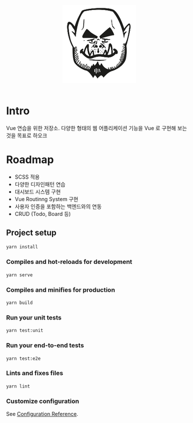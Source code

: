 <p align="center">
  <br>
  <img width="200" src="./src/assets/logo/orchwang.png" alt="logo of orchwang">
  <br>
  <br>
</p>

# Intro

Vue 연습을 위한 저장소. 다양한 형태의 웹 어플리케이션 기능을 Vue 로 구현해 보는 것을 목표로 하오크 

# Roadmap

- SCSS 적용
- 다양한 디자인패턴 연습
- 대시보드 시스템 구현
- Vue Routinng System 구현
- 사용자 인증을 포함하는 백엔드와의 연동
- CRUD (Todo, Board 등)

## Project setup
```
yarn install
```

### Compiles and hot-reloads for development
```
yarn serve
```

### Compiles and minifies for production
```
yarn build
```

### Run your unit tests
```
yarn test:unit
```

### Run your end-to-end tests
```
yarn test:e2e
```

### Lints and fixes files
```
yarn lint
```

### Customize configuration
See [Configuration Reference](https://cli.vuejs.org/config/).
